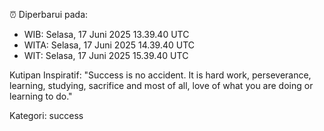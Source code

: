 ⏰ Diperbarui pada:
- WIB: Selasa, 17 Juni 2025 13.39.40 UTC
- WITA: Selasa, 17 Juni 2025 14.39.40 UTC
- WIT: Selasa, 17 Juni 2025 15.39.40 UTC

Kutipan Inspiratif:
"Success is no accident. It is hard work, perseverance, learning, studying, sacrifice and most of all, love of what you are doing or learning to do."


Kategori: success

